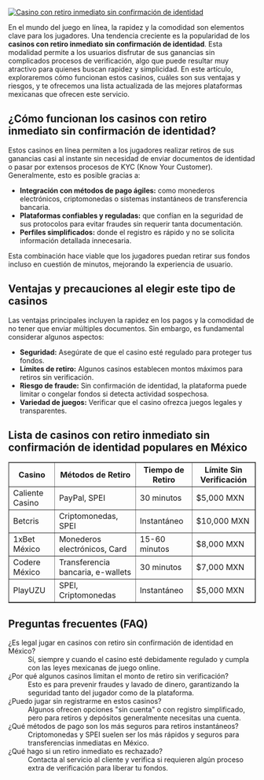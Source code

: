 [![Casino con retiro inmediato sin confirmación de identidad](https://123-caf.pages.dev/gitsignup.png)](https://vrmoo.ru/Bt82HjjY)

<p>En el mundo del juego en línea, la rapidez y la comodidad son elementos clave para los jugadores. Una tendencia creciente es la popularidad de los <strong>casinos con retiro inmediato sin confirmación de identidad</strong>. Esta modalidad permite a los usuarios disfrutar de sus ganancias sin complicados procesos de verificación, algo que puede resultar muy atractivo para quienes buscan rapidez y simplicidad. En este artículo, exploraremos cómo funcionan estos casinos, cuáles son sus ventajas y riesgos, y te ofrecemos una lista actualizada de las mejores plataformas mexicanas que ofrecen este servicio.</p>  <h2>¿Cómo funcionan los casinos con retiro inmediato sin confirmación de identidad?</h2> <p>Estos casinos en línea permiten a los jugadores realizar retiros de sus ganancias casi al instante sin necesidad de enviar documentos de identidad o pasar por extensos procesos de KYC (Know Your Customer). Generalmente, esto es posible gracias a:</p> <ul> <li><strong>Integración con métodos de pago ágiles:</strong> como monederos electrónicos, criptomonedas o sistemas instantáneos de transferencia bancaria.</li> <li><strong>Plataformas confiables y reguladas:</strong> que confían en la seguridad de sus protocolos para evitar fraudes sin requerir tanta documentación.</li> <li><strong>Perfiles simplificados:</strong> donde el registro es rápido y no se solicita información detallada innecesaria.</li> </ul> <p>Esta combinación hace viable que los jugadores puedan retirar sus fondos incluso en cuestión de minutos, mejorando la experiencia de usuario.</p>  <h2>Ventajas y precauciones al elegir este tipo de casinos</h2> <p>Las ventajas principales incluyen la rapidez en los pagos y la comodidad de no tener que enviar múltiples documentos. Sin embargo, es fundamental considerar algunos aspectos:</p> <ul> <li><strong>Seguridad:</strong> Asegúrate de que el casino esté regulado para proteger tus fondos.</li> <li><strong>Límites de retiro:</strong> Algunos casinos establecen montos máximos para retiros sin verificación.</li> <li><strong>Riesgo de fraude:</strong> Sin confirmación de identidad, la plataforma puede limitar o congelar fondos si detecta actividad sospechosa.</li> <li><strong>Variedad de juegos:</strong> Verificar que el casino ofrezca juegos legales y transparentes.</li> </ul>  <h2>Lista de casinos con retiro inmediato sin confirmación de identidad populares en México</h2> <table border="1" cellpadding="5" cellspacing="0"> <thead> <tr> <th>Casino</th> <th>Métodos de Retiro</th> <th>Tiempo de Retiro</th> <th>Límite Sin Verificación</th> </tr> </thead> <tbody> <tr> <td>Caliente Casino</td> <td>PayPal, SPEI</td> <td>30 minutos</td> <td>$5,000 MXN</td> </tr> <tr> <td>Betcris</td> <td>Criptomonedas, SPEI</td> <td>Instantáneo</td> <td>$10,000 MXN</td> </tr> <tr> <td>1xBet México</td> <td>Monederos electrónicos, Card</td> <td>15-60 minutos</td> <td>$8,000 MXN</td> </tr> <tr> <td>Codere México</td> <td>Transferencia bancaria, e-wallets</td> <td>30 minutos</td> <td>$7,000 MXN</td> </tr> <tr> <td>PlayUZU</td> <td>SPEI, Criptomonedas</td> <td>Instantáneo</td> <td>$5,000 MXN</td> </tr> </tbody> </table>  <h2>Preguntas frecuentes (FAQ)</h2> <dl> <dt>¿Es legal jugar en casinos con retiro sin confirmación de identidad en México?</dt> <dd>Sí, siempre y cuando el casino esté debidamente regulado y cumpla con las leyes mexicanas de juego online.</dd> <dt>¿Por qué algunos casinos limitan el monto de retiro sin verificación?</dt> <dd>Esto es para prevenir fraudes y lavado de dinero, garantizando la seguridad tanto del jugador como de la plataforma.</dd> <dt>¿Puedo jugar sin registrarme en estos casinos?</dt> <dd>Algunos ofrecen opciones "sin cuenta" o con registro simplificado, pero para retiros y depósitos generalmente necesitas una cuenta.</dd> <dt>¿Qué métodos de pago son los más seguros para retiros instantáneos?</dt> <dd>Criptomonedas y SPEI suelen ser los más rápidos y seguros para transferencias inmediatas en México.</dd> <dt>¿Qué hago si un retiro inmediato es rechazado?</dt> <dd>Contacta al servicio al cliente y verifica si requieren algún proceso extra de verificación para liberar tu fondos.</dd> </dl>
